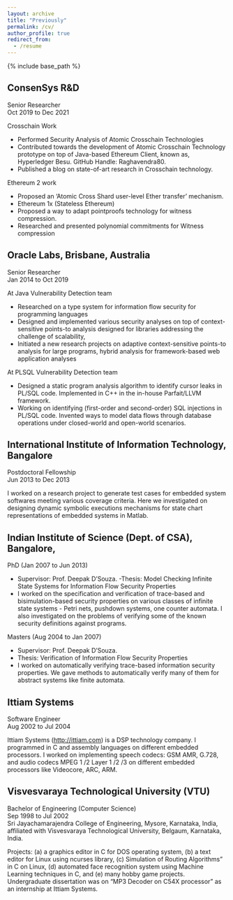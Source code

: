 ```yaml
---
layout: archive
title: "Previously"
permalink: /cv/
author_profile: true
redirect_from:
  - /resume
---
```


{% include base_path %}

ConsenSys R&D 
-------------
Senior Researcher\
Oct 2019 to Dec 2021

Crosschain Work
- Performed Security Analysis of Atomic Crosschain Technologies
- Contributed towards the development of Atomic Crosschain Technology prototype on top of Java-based Ethereum Client, known as, Hyperledger Besu. GitHub Handle: Raghavendra80.
- Published a blog on state-of-art research in Crosschain technology. 

Ethereum 2 work 
- Proposed an ‘Atomic Cross Shard user-level Ether transfer’ mechanism.
- Ethereum 1x (Stateless Ethereum)
- Proposed a way to adapt pointproofs technology for witness compression.
- Researched and presented polynomial commitments for Witness compression

Oracle Labs, Brisbane, Australia
------------------------------
Senior Researcher\
Jan 2014 to Oct 2019

At Java Vulnerability Detection team
- Researched on a type system for information flow security for programming languages
- Designed and implemented various security analyses on top of context-sensitive points-to analysis designed for libraries addressing the challenge of scalability,
- Initiated a new research projects on adaptive context-sensitive points-to analysis for large programs, hybrid analysis for framework-based web application analyses

At PLSQL Vulnerability Detection team
- Designed a static program analysis algorithm to identify cursor leaks in PL/SQL code. Implemented in C++ in the in-house Parfait/LLVM framework.
- Working on identifying (first-order and second-order) SQL injections in PL/SQL code. Invented ways to model data flows through database operations under closed-world and open-world scenarios.

International Institute of Information Technology, Bangalore
--------------------------------
Postdoctoral Fellowship\
Jun 2013 to Dec 2013

I worked on a research project to generate test cases for embedded system softwares meeting various coverage criteria. Here we investigated on designing dynamic symbolic executions mechanisms for state chart representations of embedded systems in Matlab.

Indian Institute of Science (Dept. of CSA), Bangalore, 
--------------------------------
PhD (Jan 2007 to Jun 2013)
- Supervisor: Prof. Deepak D’Souza.
-Thesis: Model Checking Infinite State Systems for Information Flow Security Properties
- I worked on the specification and verification of trace-based and bisimulation-based security properties on various classes of infinite state systems - Petri nets, pushdown systems, one counter automata. I also investigated on the problems of verifying some of the known security definitions against programs. 

Masters (Aug 2004 to Jan 2007)
- Supervisor: Prof. Deepak D’Souza. 
- Thesis: Verification of Information Flow Security Properties
- I worked on automatically verifying trace-based information security properties. We gave methods to automatically verify many of them for abstract systems like finite automata.

Ittiam Systems 
-------------
Software Engineer\
Aug 2002 to Jul 2004

Ittiam Systems (http://ittiam.com) is a DSP technology company. I programmed in C and assembly languages on different embedded processors. I worked on implementing speech codecs: GSM AMR, G.728, and audio codecs MPEG 1 /2 Layer 1 /2 /3 on different embedded processors like Videocore, ARC, ARM.

Visvesvaraya Technological University (VTU)
--------------------------------
Bachelor of Engineering (Computer Science)\
Sep 1998 to Jul 2002\
Sri Jayachamarajendra College of Engineering, Mysore, Karnataka, India, affiliated with Visvesvaraya Technological University, Belgaum, Karnataka, India.

Projects: (a) a graphics editor in C for DOS  operating system, (b) a text editor for Linux using ncurses library, (c) Simulation of Routing Algorithms” in C on Linux, (d) automated face recognition system using Machine Learning techniques in C, and (e) many hobby game projects. Undergraduate dissertation was on “MP3 Decoder on C54X processor” as an internship at Ittiam Systems.

